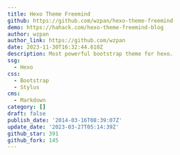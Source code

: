 ```yaml
---
title: Hexo Theme Freemind
github: https://github.com/wzpan/hexo-theme-freemind
demo: https://hahack.com/hexo-theme-freemind-blog
author: wzpan
author_link: https://github.com/wzpan
date: 2023-11-30T16:32:44.610Z
description: Most powerful bootstrap theme for hexo.
ssg:
  - Hexo
css:
  - Bootstrap
  - Stylus
cms:
  - Markdown
category: []
draft: false
publish_date: '2014-03-16T08:39:07Z'
update_date: '2023-03-27T05:14:39Z'
github_star: 391
github_fork: 145
---
```

